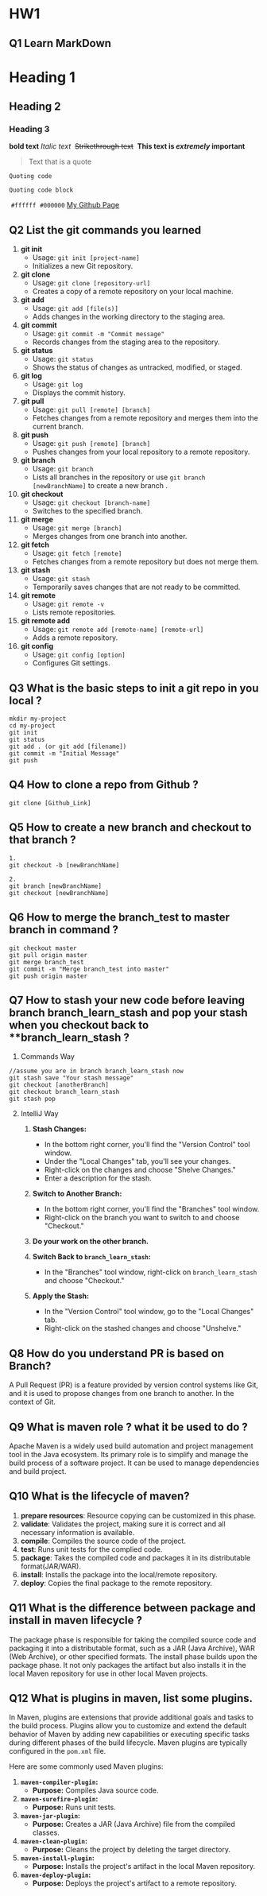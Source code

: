 # HW1
## Q1 Learn MarkDown
# Heading 1
## Heading 2
### Heading 3

**bold text**
_Italic text_ 
~~Strikethrough text~~ 
**This text is _extremely_ important** 
> Text that is a quote

`Quoting code`

```
Quoting code block
```
 `#ffffff`  `#000000`
[My Github Page](https://github.com/ChovyDavid)
## Q2 List the git commands you learned
1. **git init**
    - Usage: `git init [project-name]`
    - Initializes a new Git repository.
2. **git clone**
    - Usage: `git clone [repository-url]`
    - Creates a copy of a remote repository on your local machine.
3. **git add**
    - Usage: `git add [file(s)]`
    - Adds changes in the working directory to the staging area.
4. **git commit**
    - Usage: `git commit -m "Commit message"`
    - Records changes from the staging area to the repository.
5. **git status**
    - Usage: `git status`
    - Shows the status of changes as untracked, modified, or staged.
6. **git log**
    - Usage: `git log`
    - Displays the commit history.
7. **git pull**  
    - Usage: `git pull [remote] [branch]`
    - Fetches changes from a remote repository and merges them into the current branch.
8. **git push**  
    - Usage: `git push [remote] [branch]`
    - Pushes changes from your local repository to a remote repository.
9. **git branch**
    - Usage: `git branch`
    - Lists all branches in the repository or use `git branch [newBranchName]` to create a new branch .
10. **git checkout**
    - Usage: `git checkout [branch-name]`
    - Switches to the specified branch.
11. **git merge**
    - Usage: `git merge [branch]`
    - Merges changes from one branch into another.
12. **git fetch**
    - Usage: `git fetch [remote]`
    - Fetches changes from a remote repository but does not merge them.
13. **git stash**
    - Usage: `git stash`
    - Temporarily saves changes that are not ready to be committed.
14. **git remote**
    - Usage: `git remote -v`
    - Lists remote repositories.
15. **git remote add**
    - Usage: `git remote add [remote-name] [remote-url]`
    - Adds a remote repository.
16. **git config**
    - Usage: `git config [option]`
    - Configures Git settings.

## Q3 What is the basic steps to init a git repo in you local ?

```
mkdir my-project
cd my-project
git init
git status
git add . (or git add [filename])
git commit -m "Initial Message"
git push
```

## Q4 How to clone a repo from Github ?
```
git clone [Github_Link]
```

## Q5 How to create a new branch and checkout to that branch ?
```
1.
git checkout -b [newBranchName]

2.
git branch [newBranchName]
git checkout [newBranchName]
```

## Q6 How to merge the branch_test to master branch in command ?
```
git checkout master
git pull origin master
git merge branch_test
git commit -m "Merge branch_test into master" 
git push origin master
```

## Q7 How to stash your new code before leaving branch branch_learn_stash and pop your stash when you checkout back to **branch_learn_stash ?

1. Commands Way
```
//assume you are in branch branch_learn_stash now
git stash save "Your stash message"	
git checkout [anotherBranch]
git checkout branch_learn_stash
git stash pop
```
2. IntelliJ Way
	1. **Stash Changes:**
	    - In the bottom right corner, you'll find the "Version Control" tool window.
	    - Under the "Local Changes" tab, you'll see your changes.
	    - Right-click on the changes and choose "Shelve Changes."
	    - Enter a description for the stash.
	2. **Switch to Another Branch:**
	    - In the bottom right corner, you'll find the "Branches" tool window.
	    - Right-click on the branch you want to switch to and choose "Checkout."
	3. **Do your work on the other branch.**
	    
	4. **Switch Back to `branch_learn_stash`:**
	    - In the "Branches" tool window, right-click on `branch_learn_stash` and choose "Checkout."
	5. **Apply the Stash:**
	    - In the "Version Control" tool window, go to the "Local Changes" tab.
	    - Right-click on the stashed changes and choose "Unshelve."

## Q8 How do you understand PR is based on Branch?

A Pull Request (PR) is a feature provided by version control systems like Git, and it is used to propose changes from one branch to another. In the context of Git.

## Q9 What is maven role ? what it be used to do ?

Apache Maven is a widely used build automation and project management tool in the Java ecosystem. Its primary role is to simplify and manage the build process of a software project.
It can be used to manage dependencies and build project.

## Q10 What is the lifecycle of maven?
1. **prepare resources**: Resource copying can be customized in this phase.
2. **validate**: Validates the project, making sure it is correct and all necessary information is available.
3. **compile**: Compiles the source code of the project.
4. **test**: Runs unit tests for the complied code.
5. **package**: Takes the compiled code and packages it in its distributable format(JAR/WAR).
6. **install**: Installs the package into the local/remote repository.
7. **deploy**: Copies the final package to the remote repository.

## Q11 What is the difference between package and install in maven lifecycle ?
The package phase is responsible for taking the compiled source code and packaging it into a distributable format, such as a JAR (Java Archive), WAR (Web Archive), or other specified formats.
The install phase builds upon the package phase. It not only packages the artifact but also installs it in the local Maven repository for use in other local Maven projects.

## Q12 What is plugins in maven, list some plugins.

In Maven, plugins are extensions that provide additional goals and tasks to the build process. Plugins allow you to customize and extend the default behavior of Maven by adding new capabilities or executing specific tasks during different phases of the build lifecycle. Maven plugins are typically configured in the `pom.xml` file.

Here are some commonly used Maven plugins:

1. **`maven-compiler-plugin`:**
	- **Purpose:** Compiles Java source code.
2. **`maven-surefire-plugin`:**
	- **Purpose:** Runs unit tests.
3. **`maven-jar-plugin`:**
	- **Purpose:** Creates a JAR (Java Archive) file from the compiled classes.
4. **`maven-clean-plugin`:**
	- **Purpose:** Cleans the project by deleting the target directory.
5. **`maven-install-plugin`:**
	- **Purpose:** Installs the project's artifact in the local Maven repository. 
6. **`maven-deploy-plugin`:**
	- **Purpose:** Deploys the project's artifact to a remote repository.

